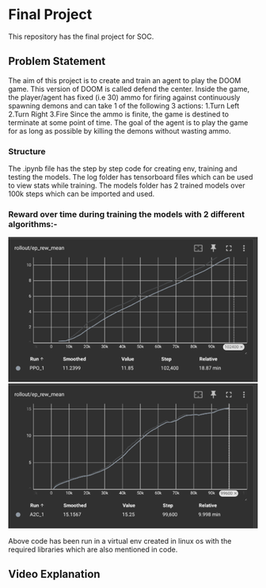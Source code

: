 # Final Project
This repository has the final project for SOC.
## Problem Statement
The aim of this project is to create and train an agent to play the DOOM game. This version of DOOM is called defend the center. Inside the game, the player/agent has fixed (i.e 30) ammo for firing against continuously spawning demons and can take 1 of the following 3 actions:
1.Turn Left
2.Turn Right
3.Fire
Since the ammo is finite, the game is destined to terminate at some point of time. The goal of the agent is to play the game for as long as possible by killing the demons without wasting ammo.

### Structure
The .ipynb file has the step by step code for creating env, training and testing the models.
The log folder has tensorboard files which can be used to view stats while training.
The models folder has 2 trained models over 100k steps which can be imported and used.

### Reward over time during training the models with 2 different algorithms:-
![PPO algorithm](image.png)
![A2C algorithm](<Screenshot from 2025-07-15 23-14-55.png>)

Above code has been run in a virtual env created in linux os with the required libraries which are also mentioned in code.

## Video Explanation


